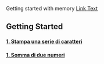 Getting started with memory
[Link Text](Save%20input%20in%20memory.asm)

## Getting Started
#### [1. Stampa una serie di caratteri](Es%201%20-%20Nome.asm)
#### [1. Somma di due numeri](Es%202%20-%20Somma.asm)
